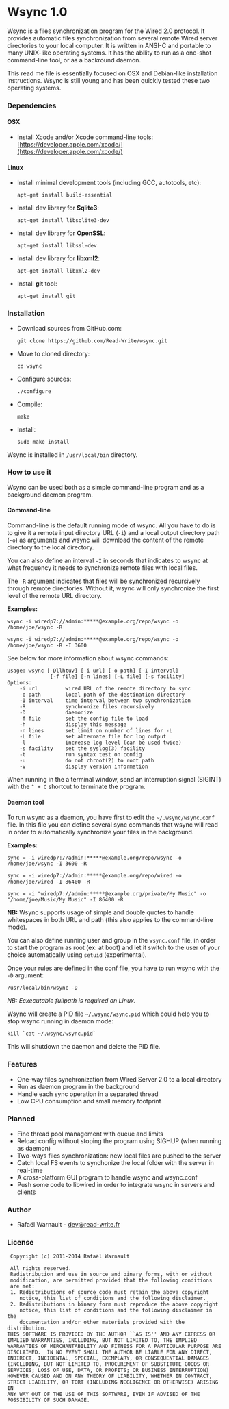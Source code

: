 # Wsync 1.0

Wsync is a files synchronization program for the Wired 2.0 protocol. It provides automatic files synchronization from several remote Wired server directories to your local computer. It is written in ANSI-C and portable to many UNIX-like operating systems. It has the ability to run as a one-shot command-line tool, or as a backround daemon.

This read me file is essentially focused on OSX and Debian-like installation instructions. Wsync is still young and has been quickly tested these two operating systems.

### Dependencies

#### OSX

* Install Xcode and/or Xcode command-line tools: [https://developer.apple.com/xcode/](https://developer.apple.com/xcode/)

#### Linux

* 	Install minimal development tools (including GCC, autotools, etc): 

		apt-get install build-essential

* 	Install dev library for **Sqlite3**: 
	
		apt-get install libsqlite3-dev

* 	Install dev library for **OpenSSL**: 

		apt-get install libssl-dev

* 	Install dev library for **libxml2**: 

		apt-get install libxml2-dev

* 	Install **git** tool: 

		apt-get install git

### Installation

* 	Download sources from GitHub.com: 

		git clone https://github.com/Read-Write/wsync.git

* 	Move to cloned directory: 

		cd wsync

* 	Configure sources:

		./configure

* 	Compile: 

		make

* 	Install: 

		sudo make install

Wsync is installed in `/usr/local/bin` directory.

### How to use it

Wsync can be used both as a simple command-line program and as a background daemon program.

#### Command-line

Command-line is the default running mode of wsync. All you have to do is to give it a remote input directory URL (`-i`) and a local output directory path (`-o`) as arguments and wsync will download the content of the remote directory to the local directory. 

You can also define an interval `-I` in seconds that indicates to wsync at what frequency it needs to synchronize remote files with local files.

The `-R` argument indicates that files will be synchronized recursively through remote directories. Without it, wsync will only synchronize the first level of the remote URL directory.

**Examples:**

	wsync -i wiredp7://admin:*****@example.org/repo/wsync -o /home/joe/wsync -R
	
	wsync -i wiredp7://admin:*****@example.org/repo/wsync -o /home/joe/wsync -R -I 3600
	

See below for more information about wsync commands:

	Usage: wsync [-Dllhtuv] [-i url] [-o path] [-I interval]
	              [-f file] [-n lines] [-L file] [-s facility]
	Options:
	    -i url         wired URL of the remote directory to sync
	    -o path        local path of the destination directory
	    -I interval    time interval between two synchronization
	    -R             synchronize files recursively
	    -D             daemonize
	    -f file        set the config file to load
	    -h             display this message
	    -n lines       set limit on number of lines for -L
	    -L file        set alternate file for log output
	    -l             increase log level (can be used twice)
	    -s facility    set the syslog(3) facility
	    -t             run syntax test on config
	    -u             do not chroot(2) to root path
	    -v             display version information
	    
When running in the a terminal window, send an interruption signal (SIGINT) with the `^ + C` shortcut to terminate the program.

#### Daemon tool

To run wsync as a daemon, you have first to edit the `~/.wsync/wsync.conf` file. In this file you can define several sync commands that wsync will read in order to automatically synchronize your files in the background.

**Examples:**

	sync = -i wiredp7://admin:*****@example.org/repo/wsync -o /home/joe/wsync -I 3600 -R

	sync = -i wiredp7://admin:*****@example.org/repo/wired -o /home/joe/wired -I 86400 -R
	
	sync = -i "wiredp7://admin:*****@example.org/private/My Music" -o "/home/joe/Music/My Music" -I 86400 -R
	
**NB:** Wsync supports usage of simple and double quotes to handle whitespaces in both URL and path (this also applies to the command-line mode).
	
You can also define running user and group in the `wsync.conf` file, in order to start the program as root (ex: at boot) and let it switch to the user of your choice automatically using `setuid` (experimental).

Once your rules are defined in the conf file, you have to run wsync with the `-D` argument:

	/usr/local/bin/wsync -D
	
*NB: Ecxecutable fullpath is required on Linux.*
	
Wsync will create a PID file `~/.wsync/wsync.pid` which could help you to stop wsync running in daemon mode:

	kill `cat ~/.wsync/wsync.pid`
	
This will shutdown the daemon and delete the PID file.

### Features

* One-way files synchronization from Wired Server 2.0 to a local directory
* Run as daemon program in the background
* Handle each sync operation in a separated thread
* Low CPU consumption and small memory footprint

### Planned

* Fine thread pool management with queue and limits
* Reload config without stoping the program using SIGHUP (when running as daemon)
* Two-ways files synchronization: new local files are pushed to the server 
* Catch local FS events to synchonize the local folder with the server in real-time
* A cross-platform GUI program to handle wsync and wsync.conf
* Push some code to libwired in order to integrate wsync in servers and clients

### Author

* Rafaël Warnault - dev@read-write.fr

### License

	 Copyright (c) 2011-2014 Rafaël Warnault
	 
	 All rights reserved.
	 Redistribution and use in source and binary forms, with or without
	 modification, are permitted provided that the following conditions
	 are met:
	 1. Redistributions of source code must retain the above copyright
	    notice, this list of conditions and the following disclaimer.
	 2. Redistributions in binary form must reproduce the above copyright
	    notice, this list of conditions and the following disclaimer in the
	    documentation and/or other materials provided with the distribution.
	THIS SOFTWARE IS PROVIDED BY THE AUTHOR ``AS IS'' AND ANY EXPRESS OR
	IMPLIED WARRANTIES, INCLUDING, BUT NOT LIMITED TO, THE IMPLIED
	WARRANTIES OF MERCHANTABILITY AND FITNESS FOR A PARTICULAR PURPOSE ARE
	DISCLAIMED.  IN NO EVENT SHALL THE AUTHOR BE LIABLE FOR ANY DIRECT,
	INDIRECT, INCIDENTAL, SPECIAL, EXEMPLARY, OR CONSEQUENTIAL DAMAGES
	(INCLUDING, BUT NOT LIMITED TO, PROCUREMENT OF SUBSTITUTE GOODS OR
	SERVICES; LOSS OF USE, DATA, OR PROFITS; OR BUSINESS INTERRUPTION)
	HOWEVER CAUSED AND ON ANY THEORY OF LIABILITY, WHETHER IN CONTRACT,
	STRICT LIABILITY, OR TORT (INCLUDING NEGLIGENCE OR OTHERWISE) ARISING IN
	ANY WAY OUT OF THE USE OF THIS SOFTWARE, EVEN IF ADVISED OF THE
	POSSIBILITY OF SUCH DAMAGE.



